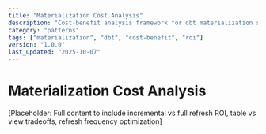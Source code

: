 ```yaml
---
title: "Materialization Cost Analysis"
description: "Cost-benefit analysis framework for dbt materialization strategies (incremental vs full refresh, table vs view)"
category: "patterns"
tags: ["materialization", "dbt", "cost-benefit", "roi"]
version: "1.0.0"
last_updated: "2025-10-07"
---
```


# Materialization Cost Analysis

[Placeholder: Full content to include incremental vs full refresh ROI, table vs view tradeoffs, refresh frequency optimization]
